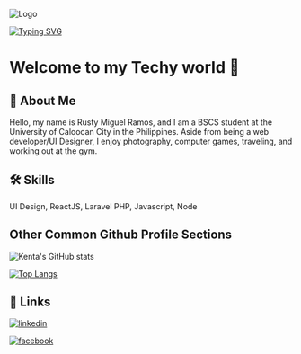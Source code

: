 ![Logo](https://i.ytimg.com/vi/cu7o2ml4-Pw/maxresdefault.jpg)

[![Typing SVG](https://readme-typing-svg.demolab.com?font=Silkscreen&size=25&duration=2000&pause=1000&color=E5F749&random=false&width=489&lines=Web+Fullstack+Developer+)](https://git.io/typing-svg)


# Welcome to my Techy world 👋

## 🚀 About Me

Hello, my name is Rusty Miguel Ramos, and I am a BSCS student at the University of Caloocan City in the Philippines. Aside from being a web developer/UI Designer, I enjoy photography, computer games, traveling, and working out at the gym.

## 🛠 Skills
UI Design, ReactJS, Laravel PHP, Javascript, Node

## Other Common Github Profile Sections

![Kenta's GitHub stats](https://github-readme-stats.vercel.app/api?username=kenta23&show_icons=true&theme=tokyonight)

[![Top Langs](https://github-readme-stats.vercel.app/api/top-langs/?username=kenta23&layout=donut&theme=gruvbox)](https://github.com/anuraghazra/github-readme-stats)


## 🔗 Links

[![linkedin](https://img.shields.io/badge/linkedin-0A66C2?style=for-the-badge&logo=linkedin&logoColor=white)](www.linkedin.com/in/rmramos23)

[![facebook](https://img.shields.io/badge/Facebook-1877F2?style=for-the-badge&logo=facebook&logoColor=white)](https://www.facebook.com/dreyy23)



